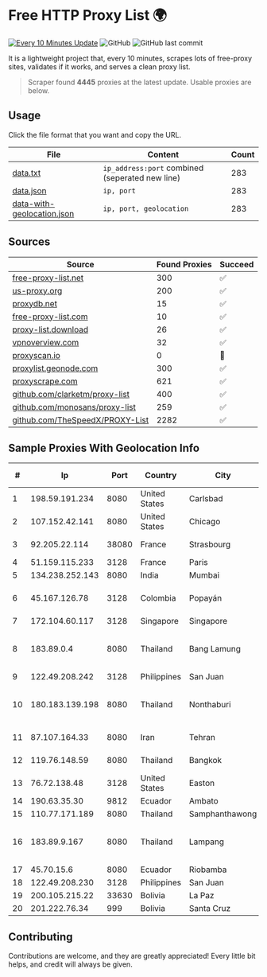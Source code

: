 
# Free HTTP Proxy List 🌍

[![Every 10 Minutes Update](https://github.com/mertguvencli/http-proxy-list/actions/workflows/main.yml/badge.svg?branch=main)](https://github.com/mertguvencli/http-proxy-list/actions/workflows/main.yml)
![GitHub](https://img.shields.io/github/license/mertguvencli/http-proxy-list)
![GitHub last commit](https://img.shields.io/github/last-commit/mertguvencli/http-proxy-list)

It is a lightweight project that, every 10 minutes, scrapes lots of free-proxy sites, validates if it works, and serves a clean proxy list.


> Scraper found **4445** proxies at the latest update. Usable proxies are below.

## Usage

Click the file format that you want and copy the URL.


|File|Content|Count|
|----|-------|-----|
|[data.txt](https://raw.githubusercontent.com/mertguvencli/http-proxy-list/main/proxy-list/data.txt)|`ip_address:port` combined (seperated new line)|283|
|[data.json](https://raw.githubusercontent.com/mertguvencli/http-proxy-list/main/proxy-list/data.json)|`ip, port`|283|
|[data-with-geolocation.json](https://raw.githubusercontent.com/mertguvencli/http-proxy-list/main/proxy-list/data-with-geolocation.json)|`ip, port, geolocation`|283|

## Sources

|Source|Found Proxies|Succeed|
|------|-------------|-------|
|[free-proxy-list.net](https://free-proxy-list.net)|300|✅|
|[us-proxy.org](https://www.us-proxy.org)|200|✅|
|[proxydb.net](http://proxydb.net)|15|✅|
|[free-proxy-list.com](https://free-proxy-list.com/?page=&port=&type%5B%5D=http&type%5B%5D=https&up_time=0&search=Search)|10|✅|
|[proxy-list.download](https://www.proxy-list.download/HTTP)|26|✅|
|[vpnoverview.com](https://vpnoverview.com/privacy/anonymous-browsing/free-proxy-servers)|32|✅|
|[proxyscan.io](https://www.proxyscan.io)|0|🚫|
|[proxylist.geonode.com](https://proxylist.geonode.com/api/proxy-list?limit=300&page=1&sort_by=lastChecked&sort_type=desc&protocols=http,https)|300|✅|
|[proxyscrape.com](https://api.proxyscrape.com/v2/?request=displayproxies&protocol=http&timeout=10000&country=all&ssl=all&anonymity=all)|621|✅|
|[github.com/clarketm/proxy-list](https://raw.githubusercontent.com/clarketm/proxy-list/master/proxy-list-raw.txt)|400|✅|
|[github.com/monosans/proxy-list](https://raw.githubusercontent.com/monosans/proxy-list/main/proxies/http.txt)|259|✅|
|[github.com/TheSpeedX/PROXY-List](https://raw.githubusercontent.com/TheSpeedX/PROXY-List/master/http.txt)|2282|✅|


## Sample Proxies With Geolocation Info

|#|Ip|Port|Country|City|Internet Service Provider|
|-|--|----|-------|----|-------------------------|
|1|198.59.191.234|8080|United States|Carlsbad|TDS TELECOM|
|2|107.152.42.141|8080|United States|Chicago|tzulo, inc.|
|3|92.205.22.114|38080|France|Strasbourg|GD MASS Network|
|4|51.159.115.233|3128|France|Paris|SCALEWAY|
|5|134.238.252.143|8080|India|Mumbai|Google LLC|
|6|45.167.126.78|3128|Colombia|Popayán|Sepcom Comunicaciones SAS|
|7|172.104.60.117|3128|Singapore|Singapore|Linode, LLC|
|8|183.89.0.4|8080|Thailand|Bang Lamung|Triple T Broadband Public Company Limited|
|9|122.49.208.242|3128|Philippines|San Juan|WifiCity, Inc|
|10|180.183.139.198|8080|Thailand|Nonthaburi|Triple T Broadband Public Company Limited|
|11|87.107.164.33|8080|Iran|Tehran|Pars Shabakeh Azarakhsh LLC|
|12|119.76.148.59|8080|Thailand|Bangkok|True Internet Co., Ltd.|
|13|76.72.138.48|3128|United States|Easton|Easton Utilities Commission|
|14|190.63.35.30|9812|Ecuador|Ambato|CONECEL|
|15|110.77.171.189|8080|Thailand|Samphanthawong|CAT-BB|
|16|183.89.9.167|8080|Thailand|Lampang|Triple T Broadband Public Company Limited|
|17|45.70.15.6|8080|Ecuador|Riobamba|Nedetel S.A.|
|18|122.49.208.230|3128|Philippines|San Juan|WifiCity, Inc|
|19|200.105.215.22|33630|Bolivia|La Paz|AXS Bolivia S. A.|
|20|201.222.76.34|999|Bolivia|Santa Cruz|Cotas Ltda.|



## Contributing

Contributions are welcome, and they are greatly appreciated! Every
little bit helps, and credit will always be given.

